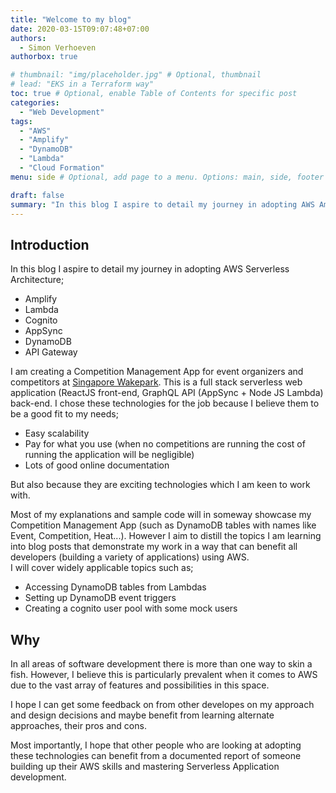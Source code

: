 ```yaml
---
title: "Welcome to my blog"
date: 2020-03-15T09:07:48+07:00
authors:
  - Simon Verhoeven
authorbox: true

# thumbnail: "img/placeholder.jpg" # Optional, thumbnail
# lead: "EKS in a Terraform way"
toc: true # Optional, enable Table of Contents for specific post
categories:
  - "Web Development"
tags:
  - "AWS"
  - "Amplify"
  - "DynamoDB"
  - "Lambda"
  - "Cloud Formation"
menu: side # Optional, add page to a menu. Options: main, side, footer

draft: false
summary: "In this blog I aspire to detail my journey in adopting AWS Amplify, Cognito, AppSync and DynamoDb."
---
```


## Introduction

In this blog I aspire to detail my journey in adopting AWS Serverless Architecture;

- Amplify
- Lambda
- Cognito
- AppSync
- DynamoDB
- API Gateway

I am creating a Competition Management App for event organizers and competitors at [Singapore Wakepark](http://www.singaporewakepark.com/home/). This is a full stack serverless web application (ReactJS front-end, GraphQL API (AppSync + Node JS Lambda) back-end. I chose these technologies for the job because I believe them to be a good fit to my needs;

- Easy scalability
- Pay for what you use (when no competitions are running the cost of running the application will be negligible)
- Lots of good online documentation

But also because they are exciting technologies which I am keen to work with.

Most of my explanations and sample code will in someway showcase my Competition Management App (such as DynamoDB tables with names like Event, Competition, Heat...). However I aim to distill the topics I am learning into blog posts that demonstrate my work in a way that can benefit all developers (building a variety of applications) using AWS. \
I will cover widely applicable topics such as;

- Accessing DynamoDB tables from Lambdas
- Setting up DynamoDB event triggers
- Creating a cognito user pool with some mock users

## Why

In all areas of software development there is more than one way to skin a fish. However, I believe this is particularly prevalent when it comes to AWS due to the vast array of features and possibilities in this space.

I hope I can get some feedback on from other developes on my approach and design decisions and maybe benefit from learning alternate approaches, their pros and cons.

Most importantly, I hope that other people who are looking at adopting these technologies can benefit from a documented report of someone building up their AWS skills and mastering Serverless Application development.